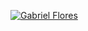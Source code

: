 <!--
**GabrielFlores8227/GabrielFlores8227** is a ✨ _special_ ✨ repository because its `README.md` (this file) appears on your GitHub profile.

Here are some ideas to get you started:

- 🔭 I’m currently working on ...
- 🌱 I’m currently learning ...
- 👯 I’m looking to collaborate on ...
- 🤔 I’m looking for help with ...
- 💬 Ask me about ...
- 📫 How to reach me: ...
- 😄 Pronouns: ...
- ⚡ Fun fact: ...
-->
[![Gabriel Flores](https://raw.githubusercontent.com/GabrielFlores8227/my-portfolio/main/assets/images/banner/banner.png)](https://www.gabriel-flores.dev/)
